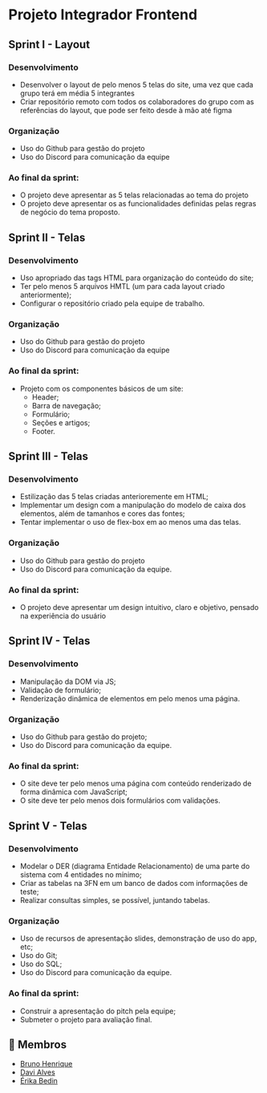 # Projeto Integrador Frontend
## Sprint I - Layout 

### Desenvolvimento
* Desenvolver o layout de pelo menos 5 telas do site, uma vez que cada grupo terá em média 5 integrantes
* Criar repositório remoto com todos os colaboradores do grupo com as referências do layout, que pode ser feito desde à mão até figma 
### Organização
* Uso do Github para gestão do projeto 
* Uso do Discord para comunicação da equipe  
### Ao final da sprint:
* O projeto deve apresentar as 5 telas relacionadas ao tema do projeto
* O projeto deve apresentar os as funcionalidades definidas pelas regras de negócio do tema proposto. 

## Sprint II - Telas

### Desenvolvimento 
* Uso apropriado das tags HTML para organização do conteúdo do site; 
* Ter pelo menos 5 arquivos HMTL (um para cada layout criado anteriormente); 
* Configurar o repositório criado pela equipe de trabalho. 
### Organização 
* Uso do Github para gestão do projeto 
* Uso do Discord para comunicação da equipe
### Ao final da sprint:
- Projeto com os componentes básicos de um site: 
    - Header; 
    - Barra de navegação; 
    - Formulário; 
    - Seções e artigos; 
    - Footer.  

## Sprint III - Telas

### Desenvolvimento 
 * Estilização das 5 telas criadas anterioremente em HTML; 
 * Implementar um design com a manipulação do modelo de caixa dos elementos, além de tamanhos e cores das fontes;
 * Tentar implementar o uso de flex-box em ao menos uma das telas.
### Organização 
 * Uso do Github para gestão do projeto 
 * Uso do Discord para comunicação da equipe. 
### Ao final da sprint:
 * O projeto deve apresentar um design intuitivo, claro e objetivo, pensado na experiência do usuário 

## Sprint IV - Telas

### Desenvolvimento 
 * Manipulação da DOM via JS; 
 * Validação de formulário;
 * Renderização dinâmica de elementos em pelo menos uma página.
### Organização 
 * Uso do Github para gestão do projeto;
 * Uso do Discord para comunicação da equipe. 
### Ao final da sprint:
 * O site deve ter pelo menos uma página com conteúdo renderizado de forma dinâmica com JavaScript;
 * O site deve ter pelo menos dois formulários com validações. 

## Sprint V - Telas
 
### Desenvolvimento 
 * Modelar o DER (diagrama Entidade Relacionamento) de uma parte do sistema com 4 entidades no mínimo; 
 * Criar as tabelas na 3FN em um banco de dados com informações de teste;
 * Realizar consultas simples, se possível, juntando tabelas.
### Organização 
 * Uso de recursos de apresentação slides, demonstração de uso do app, etc;
 * Uso do Git;
 * Uso do SQL; 
 * Uso do Discord para comunicação da equipe. 
### Ao final da sprint:
 * Construir a apresentação do pitch pela equipe;
 * Submeter o projeto para avaliação final. 

## :handshake: Membros
* <a href="https://github.com/brunonavarone">Bruno Henrique</a>
* <a href="https://github.com/davi-aalves">Davi Alves</a>
* <a href="https://github.com/erika-bedin">Érika Bedin</a>
